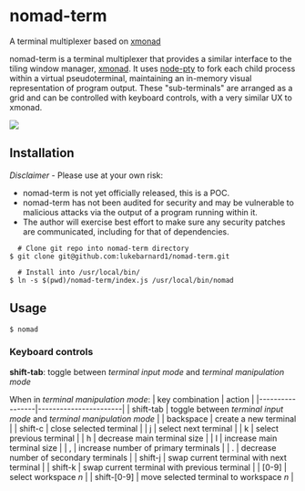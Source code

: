 
# nomad-term
A terminal multiplexer based on [xmonad](https://xmonad.org)

nomad-term is a terminal multiplexer that provides a similar interface to the tiling window manager, [xmonad](https://xmonad.org). It uses [node-pty](https://github.com/Microsoft/node-pty) to fork each child process within a virtual pseudoterminal, maintaining an in-memory visual representation of program output. These "sub-terminals" are arranged as a grid and can be controlled with keyboard controls, with a very similar UX to xmonad.

![](https://pbs.twimg.com/media/ESI4XXRXsAIpOWy?format=jpg&name=4096x4096)

## Installation

_Disclaimer_ - Please use at your own risk:
 - nomad-term is not yet officially released, this is a POC.
 - nomad-term has not been audited for security and may be vulnerable to malicious attacks via the output of a program running within it.
 - The author will exercise best effort to make sure any security patches are communicated, including for that of dependencies.

```
  # Clone git repo into nomad-term directory
$ git clone git@github.com:lukebarnard1/nomad-term.git

  # Install into /usr/local/bin/
$ ln -s $(pwd)/nomad-term/index.js /usr/local/bin/nomad
```

## Usage

```
$ nomad
```

### Keyboard controls

**shift-tab**: toggle between _terminal input mode_ and _terminal manipulation mode_

When in _terminal manipulation mode_:
| key combination | action |
|-----------------|-----------------------|
| shift-tab | toggle between _terminal input mode_ and _terminal manipulation mode_ |
| backspace   | create a new terminal |
| shift-c | close selected terminal |
| j | select next terminal |
| k | select previous terminal |
| h | decrease main terminal size |
| l | increase main terminal size |
| , | increase number of primary terminals |
| . | decrease number of secondary terminals |
| shift-j | swap current terminal with next terminal |
| shift-k | swap current terminal with previous terminal |
| [0-9] | select workspace _n_ |
| shift-[0-9] | move selected terminal to workspace _n_ |


